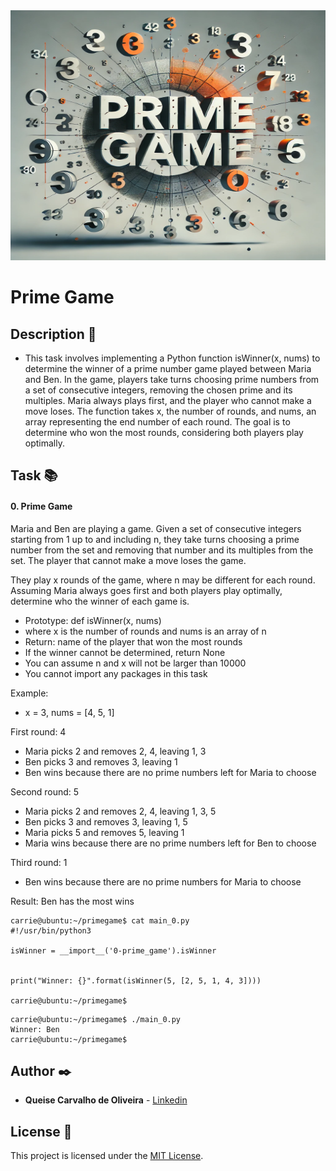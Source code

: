 <img src="https://github.com/Qcarvalhooliveira/holbertonschool-interview/blob/main/primegame/image/Prime%20Game.png" width="1000" height="400">

# **Prime Game**

## **Description** :speech_balloon:

* This task involves implementing a Python function isWinner(x, nums) to determine the winner of a prime number game played between Maria and Ben. In the game, players take turns choosing prime numbers from a set of consecutive integers, removing the chosen prime and its multiples. Maria always plays first, and the player who cannot make a move loses. The function takes x, the number of rounds, and nums, an array representing the end number of each round. The goal is to determine who won the most rounds, considering both players play optimally.

## **Task** :books:

#### **0. Prime Game**

Maria and Ben are playing a game. Given a set of consecutive integers starting from 1 up to and including n, they take turns choosing a prime number from the set and removing that number and its multiples from the set. The player that cannot make a move loses the game.

They play x rounds of the game, where n may be different for each round. Assuming Maria always goes first and both players play optimally, determine who the winner of each game is.

* Prototype: def isWinner(x, nums)
* where x is the number of rounds and nums is an array of n
* Return: name of the player that won the most rounds
* If the winner cannot be determined, return None
* You can assume n and x will not be larger than 10000
* You cannot import any packages in this task

Example:

* x = 3, nums = [4, 5, 1]

First round: 4

* Maria picks 2 and removes 2, 4, leaving 1, 3
* Ben picks 3 and removes 3, leaving 1
* Ben wins because there are no prime numbers left for Maria to choose

Second round: 5

* Maria picks 2 and removes 2, 4, leaving 1, 3, 5
* Ben picks 3 and removes 3, leaving 1, 5
* Maria picks 5 and removes 5, leaving 1
* Maria wins because there are no prime numbers left for Ben to choose

Third round: 1

* Ben wins because there are no prime numbers for Maria to choose

Result: Ben has the most wins

```
carrie@ubuntu:~/primegame$ cat main_0.py
#!/usr/bin/python3

isWinner = __import__('0-prime_game').isWinner


print("Winner: {}".format(isWinner(5, [2, 5, 1, 4, 3])))

carrie@ubuntu:~/primegame$
```

```
carrie@ubuntu:~/primegame$ ./main_0.py
Winner: Ben
carrie@ubuntu:~/primegame$
```

## **Author** :black_nib:

* **Queise Carvalho de Oliveira** - [Linkedin](https://www.linkedin.com/in/queise-carvalho-de-oliveira-50359749/)


## License :page_with_curl:
This project is licensed under the [MIT License](https://opensource.org/license/mit/).
